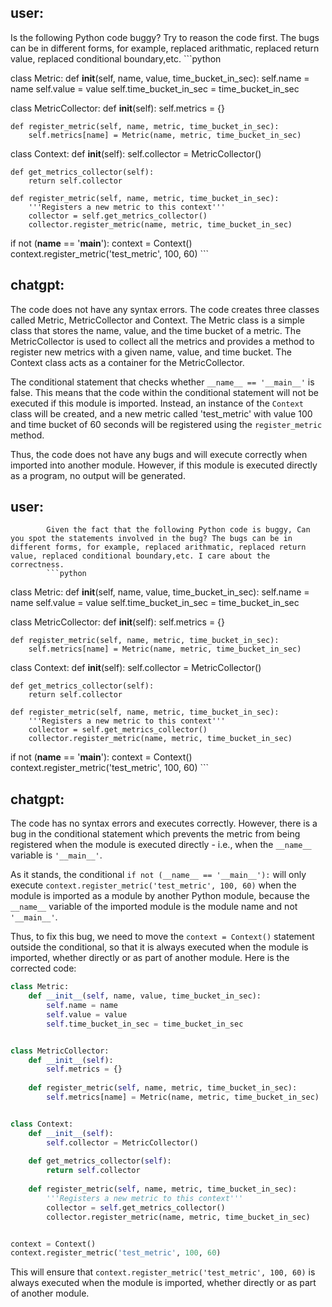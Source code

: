 

## user: 

Is the following Python code buggy? Try to reason the code first. The bugs can be in different forms, for example, replaced arithmatic, replaced return value, replaced conditional boundary,etc.
            ```python
            




class Metric:
    def __init__(self, name, value, time_bucket_in_sec):
        self.name = name
        self.value = value
        self.time_bucket_in_sec = time_bucket_in_sec


class MetricCollector:
    def __init__(self):
        self.metrics = {}
    
    def register_metric(self, name, metric, time_bucket_in_sec):
        self.metrics[name] = Metric(name, metric, time_bucket_in_sec)


class Context:
    def __init__(self):
        self.collector = MetricCollector()
    
    def get_metrics_collector(self):
        return self.collector
    
    def register_metric(self, name, metric, time_bucket_in_sec):
        '''Registers a new metric to this context'''
        collector = self.get_metrics_collector()
        collector.register_metric(name, metric, time_bucket_in_sec)


if not (__name__ == '__main__'):
    context = Context()
    context.register_metric('test_metric', 100, 60)
            ```
            

## chatgpt: 

The code does not have any syntax errors. The code creates three classes called Metric, MetricCollector and Context. The Metric class is a simple class that stores the name, value, and the time bucket of a metric. The MetricCollector is used to collect all the metrics and provides a method to register new metrics with a given name, value, and time bucket. The Context class acts as a container for the MetricCollector.

The conditional statement that checks whether `__name__ == '__main__'` is false. This means that the code within the conditional statement will not be executed if this module is imported. Instead, an instance of the `Context` class will be created, and a new metric called 'test_metric' with value 100 and time bucket of 60 seconds will be registered using the `register_metric` method.

Thus, the code does not have any bugs and will execute correctly when imported into another module. However, if this module is executed directly as a program, no output will be generated.

## user: 


            Given the fact that the following Python code is buggy, Can you spot the statements involved in the bug? The bugs can be in different forms, for example, replaced arithmatic, replaced return value, replaced conditional boundary,etc. I care about the correctness.
            ```python
            




class Metric:
    def __init__(self, name, value, time_bucket_in_sec):
        self.name = name
        self.value = value
        self.time_bucket_in_sec = time_bucket_in_sec


class MetricCollector:
    def __init__(self):
        self.metrics = {}
    
    def register_metric(self, name, metric, time_bucket_in_sec):
        self.metrics[name] = Metric(name, metric, time_bucket_in_sec)


class Context:
    def __init__(self):
        self.collector = MetricCollector()
    
    def get_metrics_collector(self):
        return self.collector
    
    def register_metric(self, name, metric, time_bucket_in_sec):
        '''Registers a new metric to this context'''
        collector = self.get_metrics_collector()
        collector.register_metric(name, metric, time_bucket_in_sec)


if not (__name__ == '__main__'):
    context = Context()
    context.register_metric('test_metric', 100, 60)
            ```
            

## chatgpt: 

The code has no syntax errors and executes correctly. However, there is a bug in the conditional statement which prevents the metric from being registered when the module is executed directly - i.e., when the `__name__` variable is `'__main__'`.

As it stands, the conditional `if not (__name__ == '__main__'):` will only execute `context.register_metric('test_metric', 100, 60)` when the module is imported as a module by another Python module, because the `__name__` variable of the imported module is the module name and not `'__main__'`.

Thus, to fix this bug, we need to move the `context = Context()` statement outside the conditional, so that it is always executed when the module is imported, whether directly or as part of another module. Here is the corrected code:

```python
class Metric:
    def __init__(self, name, value, time_bucket_in_sec):
        self.name = name
        self.value = value
        self.time_bucket_in_sec = time_bucket_in_sec


class MetricCollector:
    def __init__(self):
        self.metrics = {}
    
    def register_metric(self, name, metric, time_bucket_in_sec):
        self.metrics[name] = Metric(name, metric, time_bucket_in_sec)


class Context:
    def __init__(self):
        self.collector = MetricCollector()
    
    def get_metrics_collector(self):
        return self.collector
    
    def register_metric(self, name, metric, time_bucket_in_sec):
        '''Registers a new metric to this context'''
        collector = self.get_metrics_collector()
        collector.register_metric(name, metric, time_bucket_in_sec)


context = Context()
context.register_metric('test_metric', 100, 60)
```

This will ensure that `context.register_metric('test_metric', 100, 60)` is always executed when the module is imported, whether directly or as part of another module.